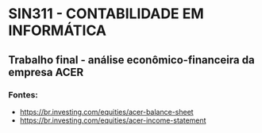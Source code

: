 # SIN311 - CONTABILIDADE EM INFORMÁTICA

## Trabalho final - análise econômico-financeira da empresa ACER

### Fontes:
- https://br.investing.com/equities/acer-balance-sheet
- https://br.investing.com/equities/acer-income-statement
